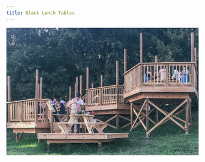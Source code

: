 ```yaml
---
title: Black Lunch Tables
---
```


![Bookworm Mini Parklet](assets/img/work/black-lunch-tables/black-lunch-tables.jpg)
